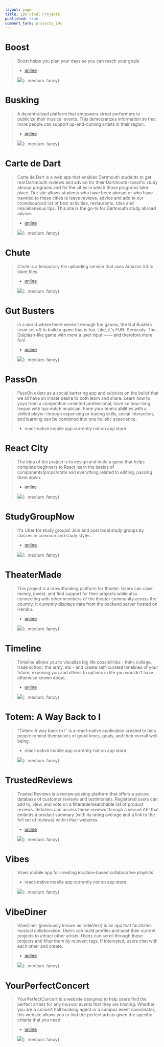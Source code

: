 ```yaml
---
layout: page
title: 19s Final Projects
published: true
comment_term: projects_19s
---
```


# Boost #

> Boost helps you plan your days so you can reach your goals
>
> * [online](https://project-boost.surge.sh/)
>
> ![](img/projects_19s/boost.png){: .medium .fancy}
>

# Busking #

> A decentralized platform that empowers street performers to publicize their musical events. This democratizes information so that more people can support up-and-coming artists in their region.
>
> * [online](https://busking.surge.sh)
>
> ![](img/projects_19s/busking.gif){: .medium .fancy}
>

# Carte de Dart #

> Carte de Dart is a web app that enables Dartmouth students to get real Dartmouth reviews and advice for their Dartmouth-specific study abroad programs and for the cities in which those programs take place. Our site allows students who have been abroad or who have traveled to these cities to leave reviews, advice and add to our crowdsourced list of best activities, restaurants, sites and miscellaneous tips. This site is the go-to for Dartmouth study abroad advice.
>
> * [online](http://carte-de-dart.surge.sh)
>
> ![](img/projects_19s/cartededart.gif){: .medium .fancy}
>

# Chute #

> Chute is a temporary file uploading service that uses Amazon S3 to store files.
>
> * [online](http://chute.surge.sh)
>
> ![](img/projects_19s/chute.gif){: .medium .fancy}
>

# Gut Busters #

> In a world where there weren't enough fun games, the Gut Busters team set off to build a game that is fun. Like, it's FUN. Seriously. The Quiplash-like game with more a user input —— and therefore more fun!
>
> * [online](http://gut-busters.surge.sh/)
>
> ![](img/projects_19s/gutbusters.gif){: .medium .fancy}
>

# PassOn #

> PassOn exists as a social bartering app and subsists on the belief that we all have an innate desire to both learn and share. Learn how to yoyo from a competition-oriented professional, have an hour-long lesson with top-notch musician, hone your tennis abilities with a skilled player: through expensing or trading skills, social interaction, and learning can be combined into one holistic experience.
>
> * react-native mobile app currently not on app store
>
>

# React City #

> The idea of the project is to design and build a game that helps complete beginners to React learn the basics of components/props/state and everything related to editing, passing them down.
>
> * [online](react-game-cs52-19s.surge.sh)
>
> ![](img/projects_19s/reactcity.gif){: .medium .fancy}
>


# StudyGroupNow #

> It's Uber for study groups! Join and post local study groups by classes in common and study styles.
>
> * [online](studygroupnow.surge.sh)
>
> ![](img/projects_19s/studygroupnow.gif){: .medium .fancy}
>

# TheaterMade #

> This project is a crowdfunding platform for theater. Users can raise money, invest, and find support for their projects while also connecting with other members of the theater community across the country. It currently displays data from the backend server hosted on Heroku.
>
> * [online](http://theatermade.surge.sh/)
>
> ![](img/projects_19s/theatermade.gif){: .medium .fancy}
>

# Timeline #

> Timeline allows you to visualize big life possibilities - think college, trade school, the army, etc - and create self-curated timelines of your future, exposing you and others to options in life you wouldn't have otherwise known about.
>
> * [online](http://lifetime.surge.sh/)
>
> ![](img/projects_19s/timeline.gif){: .medium .fancy}
>

# Totem: A Way Back to I #

> "Totem: A way back to I" is a react-native application created to help people remind themselves of good times, goals, and their overall well-being.
>
> * react-native mobile app currently not on app store
>
> ![](img/projects_19s/totem.png){: .medium .fancy}
>

# TrustedReviews #

> Trusted Reviews is a review-posting platform that offers a secure database of customer reviews and testimonials. Registered users can add to, view, and vote on a filterable/searchable list of product reviews. Retailers can access these reviews through a secure API that embeds a product summary (with its rating average and a link to the full set of reviews) within their websites.
>
> * [online](http://trustedreviews.surge.sh/)
>
> ![](img/projects_19s/trustedreviews.gif){: .medium .fancy}
>

# Vibes #

> Vibes mobile app for creating location-based collaborative playlists.
>
> * react-native mobile app currently not on app store
>
> ![](img/projects_19s/vibes.gif){: .medium .fancy}
>

# VibeDiner #

> VibeDiner (previously known as IndieVest) is an app that facilitates musical collaboration. Users can build profiles and post their current projects to attract other artists. Users can scroll through these projects and filter them by relevant tags. If interested, users chat with each other and create.
>
> * [online](http://vibediner.surge.sh/)
>
> ![](img/projects_19s/vibediner.gif){: .medium .fancy}
>

# YourPerfectConcert #

> YourPerfectConcert is a website designed to help users find the perfect artists for any musical events that they are hosting. Whether you are a concert hall booking agent or a campus event coordinator, this website allows you to find the perfect artists given the specific criteria that you need.
>
> * [online](https://your-perfect-concert.surge.sh/)
>
> ![](img/projects_19s/yourperfectconcert.gif){: .medium .fancy}
>
